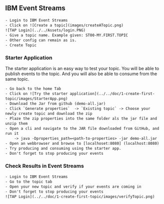 ## IBM Event Streams
	- Login to IBM Event Streams
	- Click on ![Create a topic](images/createATopic.png)
    ![TAP Login](../../Assets/login.PNG)
	- Give a topic name. Example given: ST00-MY.FIRST.TOPIC
	- Other config can remain as is.
	- Create Topic


### Starter Application
The starter application is an easy way to test your topic. You will be able to publish events to the topic. And you will also be able to consume from the same topic.

	- Go back to the home Tab
	- Click on ![Try the starter application](../../doc/1-create-first-topic/images/StarterApp.png)
	- Download the Jar from github (demo-all.jar)
	- Click `Generate properties`  -> `Existing topic` -> Choose your newly create topic and download the zip
	- Plaze the zip properties into the same folder als the jar file and unzip them
	- Open a cli and navigate to the JAR file downloaded from GitHub, and run it
		-> java -Dproperties_path=<path-to-properties> -jar demo-all.jar
	- Open an webbrowser and browse to [localhoset:8080] (localhost:8080)
	- Try producing and consuming using the starter app.
	- Don't forget to stop producing your events
	
### Check Results in Event Streams
	- Login to IBM Event Streams
	- Go to the topic tab 
	- Open your new topic and verify if your events are coming in
	- Don't forget to stop producing your events
    ![TAP Login](../../doc/1-create-first-topic/images/verifyTopic.png)